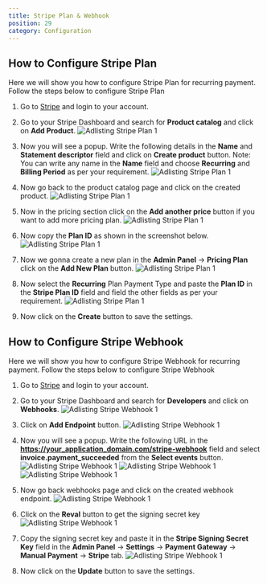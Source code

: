 ```yaml
---
title: Stripe Plan & Webhook
position: 29
category: Configuration
---
```


## How to Configure Stripe Plan

Here we will show you how to configure Stripe Plan for recurring payment. Follow the steps below to configure Stripe Plan

1. Go to <a href="http://stripe.com" target="_blank">Stripe</a> and login to your account.

2. Go to your Stripe Dashboard and search for **Product catalog** and click on **Add Product**.
![Adlisting Stripe Plan 1](/docs/adlisting/settings/stripe-plan/1.png)

3. Now you will see a popup. Write the following details in the **Name** and **Statement descriptor** field and click on **Create product** button.
Note: You can write any name in the **Name** field and choose **Recurring** and **Billing Period** as per your requirement.
![Adlisting Stripe Plan 1](/docs/adlisting/settings/stripe-plan/2.png)

4. Now go back to the product catalog page and click on the created product.
![Adlisting Stripe Plan 1](/docs/adlisting/settings/stripe-plan/3.png)

5. Now in the pricing section click on the **Add another price** button if you want to add more pricing plan.
![Adlisting Stripe Plan 1](/docs/adlisting/settings/stripe-plan/4.png)

6. Now copy the **Plan ID** as shown in the screenshot below.
![Adlisting Stripe Plan 1](/docs/adlisting/settings/stripe-plan/5.png)

7. Now we gonna create a new plan in the **Admin Panel** -> **Pricing Plan** click on the **Add New Plan** button.
![Adlisting Stripe Plan 1](/docs/adlisting/settings/stripe-plan/6.png)

8. Now select the **Recurring** Plan Payment Type and paste the **Plan ID** in the **Stripe Plan ID** field and field the other fields as per your requirement.
![Adlisting Stripe Plan 1](/docs/adlisting/settings/stripe-plan/7.png)

8. Now click on the **Create** button to save the settings.


## How to Configure Stripe Webhook

Here we will show you how to configure Stripe Webhook for recurring payment. Follow the steps below to configure Stripe Webhook

1. Go to <a href="http://stripe.com" target="_blank">Stripe</a> and login to your account.

2. Go to your Stripe Dashboard and search for **Developers** and click on **Webhooks**.
![Adlisting Stripe Webhook 1](/docs/adlisting/settings/stripe-webhook/1.png)


3. Click on **Add Endpoint** button.
![Adlisting Stripe Webhook 1](/docs/adlisting/settings/stripe-webhook/2.png)

4. Now you will see a popup. Write the following URL in the **https://your_application_domain.com/stripe-webhook** field and select **invoice.payment_succeeded** from the **Select events** button. 
![Adlisting Stripe Webhook 1](/docs/adlisting/settings/stripe-webhook/3.png)
![Adlisting Stripe Webhook 1](/docs/adlisting/settings/stripe-webhook/4.png)
![Adlisting Stripe Webhook 1](/docs/adlisting/settings/stripe-webhook/5.png)

5. Now go back webhooks page and click on the created webhook endpoint.
![Adlisting Stripe Webhook 1](/docs/adlisting/settings/stripe-webhook/6.png)

6. Click on the **Reval** button to get the signing secret key
![Adlisting Stripe Webhook 1](/docs/adlisting/settings/stripe-webhook/7.png)

7. Copy the signing secret key and paste it in the **Stripe Signing Secret Key** field in the **Admin Panel** -> **Settings** -> **Payment Gateway** -> **Manual Payment** -> **Stripe** tab.
![Adlisting Stripe Webhook 1](/docs/adlisting/settings/stripe-webhook/8.png)

8. Now click on the **Update** button to save the settings.
```

